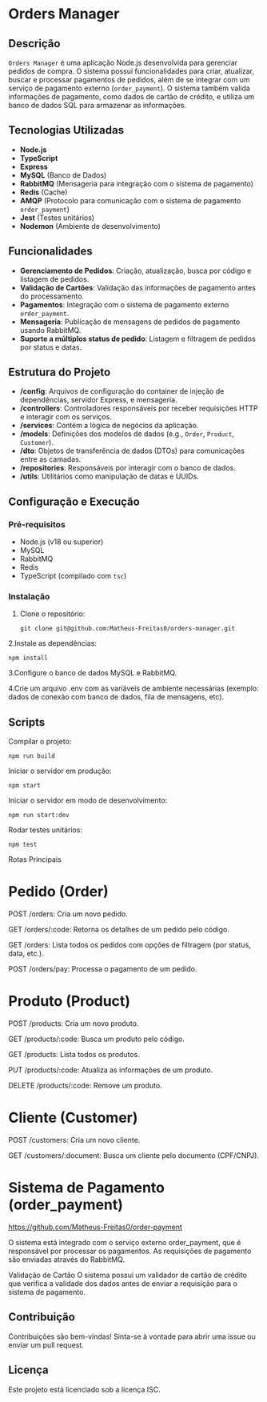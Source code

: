 # Orders Manager

## Descrição
`Orders Manager` é uma aplicação Node.js desenvolvida para gerenciar pedidos de compra. O sistema possui funcionalidades para criar, atualizar, buscar e processar pagamentos de pedidos, além de se integrar com um serviço de pagamento externo (`order_payment`). O sistema também valida informações de pagamento, como dados de cartão de crédito, e utiliza um banco de dados SQL para armazenar as informações.

## Tecnologias Utilizadas
- **Node.js**
- **TypeScript**
- **Express**
- **MySQL** (Banco de Dados)
- **RabbitMQ** (Mensageria para integração com o sistema de pagamento)
- **Redis** (Cache)
- **AMQP** (Protocolo para comunicação com o sistema de pagamento `order_payment`)
- **Jest** (Testes unitários)
- **Nodemon** (Ambiente de desenvolvimento)

## Funcionalidades
- **Gerenciamento de Pedidos**: Criação, atualização, busca por código e listagem de pedidos.
- **Validação de Cartões**: Validação das informações de pagamento antes do processamento.
- **Pagamentos**: Integração com o sistema de pagamento externo `order_payment`.
- **Mensageria**: Publicação de mensagens de pedidos de pagamento usando RabbitMQ.
- **Suporte a múltiplos status de pedido**: Listagem e filtragem de pedidos por status e datas.
  
## Estrutura do Projeto
- **/config**: Arquivos de configuração do container de injeção de dependências, servidor Express, e mensageria.
- **/controllers**: Controladores responsáveis por receber requisições HTTP e interagir com os serviços.
- **/services**: Contém a lógica de negócios da aplicação.
- **/models**: Definições dos modelos de dados (e.g., `Order`, `Product`, `Customer`).
- **/dto**: Objetos de transferência de dados (DTOs) para comunicações entre as camadas.
- **/repositories**: Responsáveis por interagir com o banco de dados.
- **/utils**: Utilitários como manipulação de datas e UUIDs.
  
## Configuração e Execução

### Pré-requisitos
- Node.js (v18 ou superior)
- MySQL
- RabbitMQ
- Redis
- TypeScript (compilado com `tsc`)

### Instalação
1. Clone o repositório:
   ```
   git clone git@github.com:Matheus-Freitas0/orders-manager.git

2.Instale as dependências:

    npm install

3.Configure o banco de dados MySQL e RabbitMQ.

4.Crie um arquivo .env com as variáveis de ambiente necessárias (exemplo: dados de conexão com banco de dados, fila de mensagens, etc).

## Scripts

Compilar o projeto:

    npm run build

Iniciar o servidor em produção:

    npm start

Iniciar o servidor em modo de desenvolvimento:

    npm run start:dev

Rodar testes unitários:

    npm test

Rotas Principais

# Pedido (Order)

POST /orders: Cria um novo pedido.

GET /orders/:code: Retorna os detalhes de um pedido pelo código.

GET /orders: Lista todos os pedidos com opções de filtragem (por status, data, etc.).

POST /orders/pay: Processa o pagamento de um pedido.

# Produto (Product)

POST /products: Cria um novo produto. 

GET /products/:code: Busca um produto pelo código.

GET /products: Lista todos os produtos.

PUT /products/:code: Atualiza as informações de um produto.

DELETE /products/:code: Remove um produto.

# Cliente (Customer)

POST /customers: Cria um novo cliente.

GET /customers/:document: Busca um cliente pelo documento (CPF/CNPJ).

# Sistema de Pagamento (order_payment)

https://github.com/Matheus-Freitas0/order-payment

O sistema está integrado com o serviço externo order_payment, que é responsável por processar os pagamentos. As requisições de pagamento são enviadas através do RabbitMQ.

Validação de Cartão
O sistema possui um validador de cartão de crédito que verifica a validade dos dados antes de enviar a requisição para o sistema de pagamento.

## Contribuição 

Contribuições são bem-vindas! Sinta-se à vontade para abrir uma issue ou enviar um pull request.

## Licença
Este projeto está licenciado sob a licença ISC.
